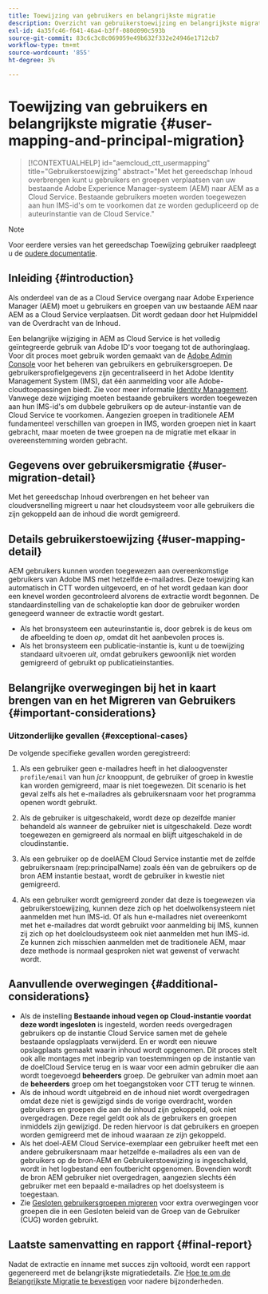 ```yaml
---
title: Toewijzing van gebruikers en belangrijkste migratie
description: Overzicht van gebruikerstoewijzing en belangrijkste migratie in AEM as a Cloud Service.
exl-id: 4a35fc46-f641-46a4-b3ff-080d090c593b
source-git-commit: 83c6c3c8c069059e49b632f332e24946e1712cb7
workflow-type: tm+mt
source-wordcount: '855'
ht-degree: 3%

---
```


# Toewijzing van gebruikers en belangrijkste migratie {#user-mapping-and-principal-migration}

>[!CONTEXTUALHELP]
>id="aemcloud_ctt_usermapping"
>title="Gebruikerstoewijzing"
>abstract="Met het gereedschap Inhoud overbrengen kunt u gebruikers en groepen verplaatsen van uw bestaande Adobe Experience Manager-systeem (AEM) naar AEM as a Cloud Service. Bestaande gebruikers moeten worden toegewezen aan hun IMS-id&#39;s om te voorkomen dat ze worden gedupliceerd op de auteurinstantie van de Cloud Service."

>[!NOTE]
>Voor eerdere versies van het gereedschap Toewijzing gebruiker raadpleegt u de [oudere documentatie](/help/journey-migration/content-transfer-tool/user-mapping-tool-legacy/considerations-user-mapping-tool-legacy.md).

## Inleiding {#introduction}

Als onderdeel van de as a Cloud Service overgang naar Adobe Experience Manager (AEM) moet u gebruikers en groepen van uw bestaande AEM naar AEM as a Cloud Service verplaatsen. Dit wordt gedaan door het Hulpmiddel van de Overdracht van de Inhoud.

Een belangrijke wijziging in AEM as Cloud Service is het volledig geïntegreerde gebruik van Adobe ID&#39;s voor toegang tot de authoringlaag. Voor dit proces moet gebruik worden gemaakt van de [Adobe Admin Console](https://helpx.adobe.com/nl/enterprise/using/admin-console.html) voor het beheren van gebruikers en gebruikersgroepen. De gebruikersprofielgegevens zijn gecentraliseerd in het Adobe Identity Management System (IMS), dat één aanmelding voor alle Adobe-cloudtoepassingen biedt. Zie voor meer informatie [Identity Management](https://experienceleague.adobe.com/docs/experience-manager-cloud-service/content/overview/what-is-new-and-different.html#identity-management). Vanwege deze wijziging moeten bestaande gebruikers worden toegewezen aan hun IMS-id&#39;s om dubbele gebruikers op de auteur-instantie van de Cloud Service te voorkomen. Aangezien groepen in traditionele AEM fundamenteel verschillen van groepen in IMS, worden groepen niet in kaart gebracht, maar moeten de twee groepen na de migratie met elkaar in overeenstemming worden gebracht.

## Gegevens over gebruikersmigratie {#user-migration-detail}

Met het gereedschap Inhoud overbrengen en het beheer van cloudversnelling migreert u naar het cloudsysteem voor alle gebruikers die zijn gekoppeld aan de inhoud die wordt gemigreerd.

## Details gebruikerstoewijzing {#user-mapping-detail}

AEM gebruikers kunnen worden toegewezen aan overeenkomstige gebruikers van Adobe IMS met hetzelfde e-mailadres.  Deze toewijzing kan automatisch in CTT worden uitgevoerd, en of het wordt gedaan kan door een knevel worden gecontroleerd alvorens de extractie wordt begonnen. De standaardinstelling van de schakeloptie kan door de gebruiker worden genegeerd wanneer de extractie wordt gestart.

* Als het bronsysteem een auteurinstantie is, door gebrek is de keus om de afbeelding te doen _op_, omdat dit het aanbevolen proces is.
* Als het bronsysteem een publicatie-instantie is, kunt u de toewijzing standaard uitvoeren _uit_, omdat gebruikers gewoonlijk niet worden gemigreerd of gebruikt op publicatieinstanties.

## Belangrijke overwegingen bij het in kaart brengen van en het Migreren van Gebruikers {#important-considerations}


### Uitzonderlijke gevallen {#exceptional-cases}

De volgende specifieke gevallen worden geregistreerd:

1. Als een gebruiker geen e-mailadres heeft in het dialoogvenster `profile/email` van hun *jcr* knooppunt, de gebruiker of groep in kwestie kan worden gemigreerd, maar is niet toegewezen. Dit scenario is het geval zelfs als het e-mailadres als gebruikersnaam voor het programma openen wordt gebruikt.

1. Als de gebruiker is uitgeschakeld, wordt deze op dezelfde manier behandeld als wanneer de gebruiker niet is uitgeschakeld. Deze wordt toegewezen en gemigreerd als normaal en blijft uitgeschakeld in de cloudinstantie.

1. Als een gebruiker op de doelAEM Cloud Service instantie met de zelfde gebruikersnaam (rep:principalName) zoals één van de gebruikers op de bron AEM instantie bestaat, wordt de gebruiker in kwestie niet gemigreerd.

1. Als een gebruiker wordt gemigreerd zonder dat deze is toegewezen via gebruikerstoewijzing, kunnen deze zich op het doelwolkensysteem niet aanmelden met hun IMS-id. Of als hun e-mailadres niet overeenkomt met het e-mailadres dat wordt gebruikt voor aanmelding bij IMS, kunnen zij zich op het doelcloudsysteem ook niet aanmelden met hun IMS-id. Ze kunnen zich misschien aanmelden met de traditionele AEM, maar deze methode is normaal gesproken niet wat gewenst of verwacht wordt.


## Aanvullende overwegingen {#additional-considerations}

* Als de instelling **Bestaande inhoud vegen op Cloud-instantie voordat deze wordt ingesloten** is ingesteld, worden reeds overgedragen gebruikers op de instantie Cloud Service samen met de gehele bestaande opslagplaats verwijderd. En er wordt een nieuwe opslagplaats gemaakt waarin inhoud wordt opgenomen. Dit proces stelt ook alle montages met inbegrip van toestemmingen op de instantie van de doelCloud Service terug en is waar voor een admin gebruiker die aan wordt toegevoegd **beheerders** groep. De gebruiker van admin moet aan de **beheerders** groep om het toegangstoken voor CTT terug te winnen.
* Als de inhoud wordt uitgebreid en de inhoud niet wordt overgedragen omdat deze niet is gewijzigd sinds de vorige overdracht, worden gebruikers en groepen die aan de inhoud zijn gekoppeld, ook niet overgedragen. Deze regel geldt ook als de gebruikers en groepen inmiddels zijn gewijzigd. De reden hiervoor is dat gebruikers en groepen worden gemigreerd met de inhoud waaraan ze zijn gekoppeld.
* Als het doel-AEM Cloud Service-exemplaar een gebruiker heeft met een andere gebruikersnaam maar hetzelfde e-mailadres als een van de gebruikers op de bron-AEM en Gebruikerstoewijzing is ingeschakeld, wordt in het logbestand een foutbericht opgenomen. Bovendien wordt de bron AEM gebruiker niet overgedragen, aangezien slechts één gebruiker met een bepaald e-mailadres op het doelsysteem is toegestaan.
* Zie [Gesloten gebruikersgroepen migreren](/help/journey-migration/content-transfer-tool/using-content-transfer-tool/closed-user-groups-migration.md) voor extra overwegingen voor groepen die in een Gesloten beleid van de Groep van de Gebruiker (CUG) worden gebruikt.

## Laatste samenvatting en rapport {#final-report}

Nadat de extractie en inname met succes zijn voltooid, wordt een rapport gegenereerd met de belangrijkste migratiedetails. Zie [Hoe te om de Belangrijkste Migratie te bevestigen](/help/journey-migration/content-transfer-tool/using-content-transfer-tool/validating-content-transfers.md#how-to-validate-principal-migration) voor nadere bijzonderheden.
